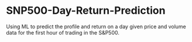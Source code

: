 # SNP500-Day-Return-Prediction
Using ML to predict the profile and return on a day given price and volume data for the first hour of trading in the S&amp;P500.
